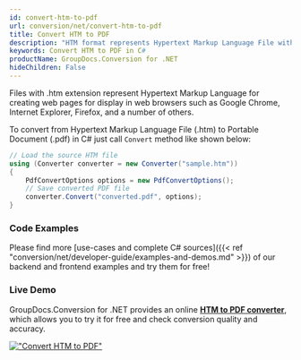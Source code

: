 ```yaml
---
id: convert-htm-to-pdf
url: conversion/net/convert-htm-to-pdf
title: Convert HTM to PDF
description: "HTM format represents Hypertext Markup Language File with .htm extension. Learn how to convert HTM to PDF file programmatically in C# language using GroupDocs.Conversion for .NET library."
keywords: Convert HTM to PDF in C#
productName: GroupDocs.Conversion for .NET
hideChildren: False
---
```


Files with .htm extension represent Hypertext Markup Language for creating web pages for display in web browsers such as Google Chrome, Internet Explorer, Firefox, and a number of others.

To convert from Hypertext Markup Language File (.htm) to Portable Document (.pdf) in C# just call `Convert` method like shown below:

```csharp
// Load the source HTM file
using (Converter converter = new Converter("sample.htm"))
{
    PdfConvertOptions options = new PdfConvertOptions();
    // Save converted PDF file
    converter.Convert("converted.pdf", options);
}
```

### Code Examples

Please find more [use-cases and complete C# sources]({{< ref "conversion/net/developer-guide/examples-and-demos.md" >}}) of our backend and frontend examples and try them for free!

### Live Demo

GroupDocs.Conversion for .NET provides an online [**HTM to PDF converter**](https://products.groupdocs.app/conversion/htm-to-pdf), which allows you to try it for free and check conversion quality and accuracy.

[!["Convert HTM to PDF"](conversion/net/images/convert-htm-to-pdf.png)](https://products.groupdocs.app/conversion/htm-to-pdf)